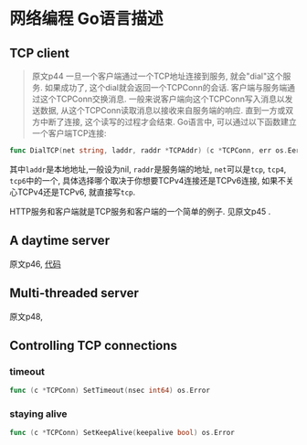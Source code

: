 # 网络编程 Go语言描述

## TCP client
> 原文p44
一旦一个客户端通过一个TCP地址连接到服务, 就会"dial"这个服务.
 如果成功了, 这个dial就会返回一个TCPConn的会话.
 客户端与服务端通过这个TCPConn交换消息.
 一般来说客户端向这个TCPConn写入消息以发送数据, 从这个TCPConn读取消息以接收来自服务端的响应.
 直到一方或双方中断了连接, 这个读写的过程才会结束.
 Go语言中, 可以通过以下函数建立一个客户端TCP连接:
```go
func DialTCP(net string, laddr, raddr *TCPAddr) (c *TCPConn, err os.Eerror)
```
其中`laddr`是本地地址,一般设为nil, `raddr`是服务端的地址, `net`可以是`tcp`, `tcp4`, `tcp6`中的一个,
 具体选择哪个取决于你想要TCPv4连接还是TCPv6连接, 如果不关心TCPv4还是TCPv6, 就直接写`tcp`.
 
HTTP服务和客户端就是TCP服务和客户端的一个简单的例子. 见原文p45 .

## A daytime server
原文p46, [代码](network-programming_with_go/example/p47)

## Multi-threaded server
原文p48, 

## Controlling TCP connections

### timeout
```go
func (c *TCPConn) SetTimeout(nsec int64) os.Error
``` 

### staying alive
```go
func (c *TCPConn) SetKeepAlive(keepalive bool) os.Error
```


